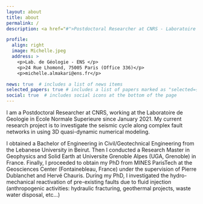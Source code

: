 ```yaml
---
layout: about
title: about
permalink: /
description: <a href="#">Postdoctoral Researcher at CNRS - Laboratoire de Geologie in Ecole Normale Superieure </a>. 

profile:
  align: right
  image: Michelle.jpeg
  address: >
    <p>Lab. de Géologie - ENS </p>
    <p>24 Rue Lhomond, 75005 Paris (Office 336)</p>
    <p>michelle.almakari@ens.fr</p>

news: true  # includes a list of news items
selected_papers: true # includes a list of papers marked as "selected={true}"
social: true  # includes social icons at the bottom of the page
---
```


I am a Postdoctoral Researcher at CNRS, working at the Laboratoire de Geologie in Ecole Normale Superieure since January 2021. My current research project is to investigate the seismic cycle along complex fault networks in using 3D quasi-dynamic numerical modeling. 

I obtained a Bachelor of Engineering in Civil/Geotechnical Engineering from the Lebanese University in Beirut. 
Then I conducted a Research Master in Geophysics and Solid Earth at Universite Grenoble Alpes (UGA, Grenoble) in France. 
Finally, I proceeded to obtain my PhD from MINES ParisTech at the Geosciences Center (Fontainebleau, France) under the supervision of Pierre Dublanchet and Hervé Chauris. During my PhD, I investigated the hydro-mechanical reactivation of pre-existing faults due to fluid injection (anthropogenic activities: hydraulic fracturing, geothermal projects, waste water disposal, etc...)

